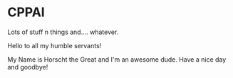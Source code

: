 # CPPAI
Lots of stuff n things and.... whatever.

Hello to all my humble servants!

My Name is Horscht the Great and I'm an awesome dude.
Have a nice day and goodbye!
